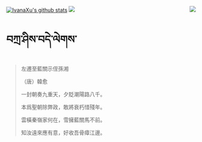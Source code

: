 [![IvanaXu's github stats](https://github-readme-stats.vercel.app/api?username=IvanaXu&show_icons=true&theme=vue-dark)](https://github.com/anuraghazra/github-readme-stats)
<img align="right" src="https://github-readme-stats.vercel.app/api/top-langs/?username=IvanaXu&langs_count=7&theme=graywhite" />
<img src="https://github-readme-stats.vercel.app/api/wakatime?username=IvanaXu&layout=compact&langs_count=6&theme=vue-dark&&custom_title=Programming Times(Jul 29 2021-)" />
# བཀྲ་ཤིས་བདེ་ལེགས་
> 左遷至藍關示侄孫湘
> 
> （唐）韓愈
> 
> 一封朝奏九重天，夕貶潮陽路八千。
> 
> 本爲聖朝除弊政，敢將衰朽惜殘年。
> 
> 雲橫秦嶺家何在，雪擁藍關馬不前。
> 
> 知汝遠來應有意，好收吾骨瘴江邊。
>